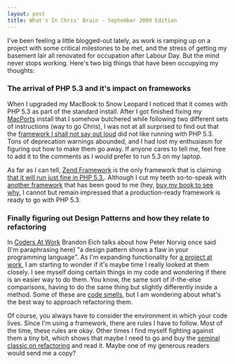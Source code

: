 ```yaml
--- 
layout: post
title: What's In Chris' Brain - September 2009 Edition
---
```

<p>I've been feeling a little blogged-out lately, as work is ramping up on a project with some critical milestones to be met, and the stress of getting my basement lair all renovated for occupation after Labour Day.  But the mind never stops working.  Here's two big things that have been occupying my thoughts:
</p><p>
<h3>The arrival of PHP 5.3 and it's impact on frameworks</h3>
</p><p>
When I upgraded my MacBook to Snow Leopard I noticed that it comes with PHP 5.3 as part of the standard install.  After I got finished fixing my <a href="http://www.macports.org">MacPorts</a> install that I somehow butchered while following two different sets of instructions (way to go Chris), I was not at all surprised to find out that the <a href="http://codeigniter.com">framework I shall not say out loud</a> did not like running with PHP 5.3.  Tons of deprecation warnings abounded, and I had lost my enthusiasm for figuring out how to make them go away.  If anyone cares to tell me, feel free to add it to the comments as I would prefer to run 5.3 on my laptop.</p>
<p>
As far as I can tell, <a href="http://framework.zend.com">Zend Framework</a> is the only framework that is claiming <a href="http://www.zend.com/en/company/news/Press/zend-framework-features-php-readiness-and-new-professional-components">that it will run just fine in PHP 5.3.</a>.  Although I cut my teeth so-to-speak with <a href="http://www.cakephp.org">another framework</a> that has been good to me (hey, <a href="https://www.littlehart.net/book">buy my book to see why</a>, I cannot but remain impressed that a production-ready framework is ready to go with PHP 5.3.
</p>
<h3>Finally figuring out Design Patterns and how they relate to refactoring</h3>
<p>
In <a href="http://www.codersatwork.com">Coders At Work</a> Brandon Eich talks about how Peter Norvig once said (I'm paraphrasing here) "a design pattern shows a flaw in your programming language".  As I'm expanding functionality for <a href="http://www.sportso.com">a project at work</a>, I am starting to wonder if it's maybe time I really looked at them closely.  I see myself doing certain things in my code and wondering if there is an easier way to do them.  You know, the same sort of if-the-else comparisons, having to do the same thing but slightly differently inside a method.  Some of these are <a href="http://en.wikipedia.org/wiki/Code_smell">code smells</a>, but I am wondering about what's the best way to approach refactoring them.
</p>
<p>
Of course, you always have to consider the environment in which your code lives.  Since I'm using a framework, there are rules I have to follow.  Most of the time, these rules are okay.  Other times I find myself fighting against them a tiny bit, which shows that maybe I need to go and buy the <a href="http://www.amazon.com/Refactoring-Improving-Design-Existing-Code/dp/0201485672/ref=sr_1_1?ie=UTF8&s=books&qid=1252100204&sr=8-1">seminal classic on refactoring</a> and read it.  Maybe one of my generous readers would send me a copy?
</p>
